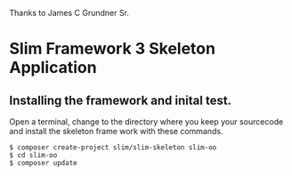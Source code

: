 Thanks to James C Grundner Sr.

# Slim Framework 3 Skeleton Application

## Installing the framework and inital test.


Open a terminal, change to the directory where you keep your sourcecode and install the skeleton frame work with these commands.

```shell
$ composer create-project slim/slim-skeleton slim-oo
$ cd slim-oo
$ composer update
```

